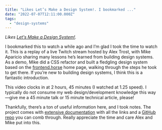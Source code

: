 ```yaml
---
title: "Likes Let’s Make a Design System!. I bookmarked ..."
date: "2022-07-07T12:11:00.000Z"
tags: 
  - "design-systems"
---
```


_Likes [Let's Make a Design System!](https://frontend.horse/episode/lets-make-a-design-system/)._

I bookmarked this to watch a while ago and I’m glad I took the time to watch it. This is a replay of a live Twitch stream hosted by Alex Trost, with Mike Aparicio sharing many lessons he’s learned from building design systems. As a demo, Mike did a CSS refactor and built a fledgling design system based on the [frontend.horse](https://frontend.horse/) home page, walking through the steps he took to get there. If you’re new to building design systems, I think this is a fantastic introduction.

This video clocks in at 2 hours, 45 minutes (I watched at 1.25 speed). I typically do not consume my web design/development knowledge this way—give me a 45 minute talk or 15 minute technical article, please!

Thankfully, there’s a ton of useful information here, and I took notes. The project comes with [extensive documentation](https://fh-tack.netlify.app/) with all the links and a [GitHub repo](https://github.com/peruvianidol/frontend-horse) you can comb through. Really appreciate the time and care Alex and Mike put into this.
